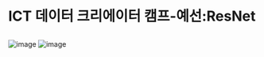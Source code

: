 # ICT 데이터 크리에이터 캠프-예선:ResNet
##
![image](https://github.com/qor6/ResNet/assets/87318054/779bb971-06e8-43e4-bf23-6135afebacc2)
![image](https://github.com/qor6/ResNet/assets/87318054/d4085cd2-65e8-44fa-b962-0736b822fe8d)
